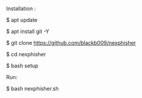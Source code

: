 

Installation :

$ apt update

$ apt install git -Y

$ git clone https://github.com/blackb009/nexphisher

$ cd nexphisher

$ bash setup

 Run: 

$ bash nexphisher.sh